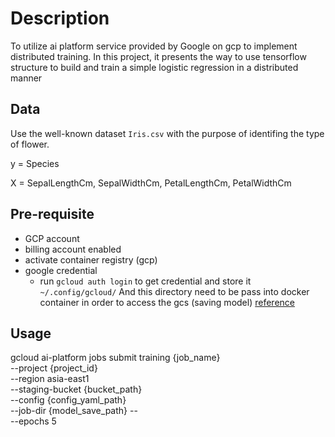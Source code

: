 # Description
To utilize ai platform service provided by Google on gcp to implement distributed training. In this project, it presents the way to use tensorflow structure to build and train a simple logistic regression in a distributed manner

## Data
Use the well-known dataset `Iris.csv` with the purpose of identifing the type of flower.

y = Species

X = SepalLengthCm, SepalWidthCm, PetalLengthCm, PetalWidthCm

## Pre-requisite
- GCP account
- billing account enabled
- activate container registry (gcp)
- google credential
    - run `gcloud auth login` to get credential and store it `~/.config/gcloud/`
And this directory need to be pass into docker container in order to access the gcs (saving model)
[reference](https://stackoverflow.com/questions/53306131/difference-between-gcloud-auth-application-default-login-and-gcloud-auth-logi)

## Usage
gcloud ai-platform jobs submit training {job_name} \
--project {project_id} \
--region asia-east1 \
--staging-bucket {bucket_path} \
--config {config_yaml_path} \
--job-dir {model_save_path} -- \
--epochs 5



